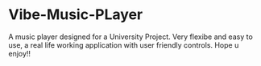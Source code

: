 # Vibe-Music-PLayer
A music player designed for a University Project. Very flexibe and easy to use, a real life working application with user friendly controls. Hope u enjoy!!
